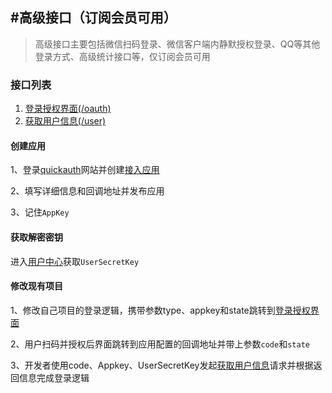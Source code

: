 ## #高级接口（订阅会员可用）

> 高级接口主要包括微信扫码登录、微信客户端内静默授权登录、QQ等其他登录方式、高级统计接口等，仅订阅会员可用

### 接口列表

1. [登录授权界面(/oauth)](/guide/advanced/oauth)
2. [获取用户信息(/user)](/guide/advanced/user)

#### 创建应用

1、登录[quickauth](https://qauth.cn)网站并创建[接入应用](https://qauth.cn/app)

2、填写详细信息和回调地址并发布应用

3、记住`AppKey`

#### 获取解密密钥

进入[用户中心](https://qauth.cn/config/secret)获取`UserSecretKey`

#### 修改现有项目

1、修改自己项目的登录逻辑，携带参数type、appkey和state跳转到[登录授权界面](/guide/advanced/oauth)

2、用户扫码并授权后界面跳转到应用配置的回调地址并带上参数`code`和`state`

3、开发者使用code、Appkey、UserSecretKey发起[获取用户信息](/guide/advanced/user)请求并根据返回信息完成登录逻辑